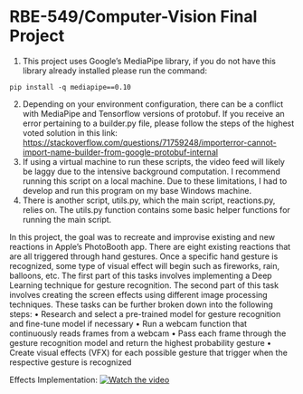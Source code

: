# RBE-549/Computer-Vision Final Project

1. This project uses Google’s MediaPipe library, if you do not have this library already installed please run the command:
```
pip install -q mediapipe==0.10
```
2. Depending on your environment configuration, there can be a conflict with MediaPipe and Tensorflow versions of protobuf. If you receive an error pertaining to a builder.py file, please follow the steps of the highest voted solution in this link: https://stackoverflow.com/questions/71759248/importerror-cannot-import-name-builder-from-google-protobuf-internal
3. If using a virtual machine to run these scripts, the video feed will likely be laggy due to the intensive background computation. I recommend running this script on a local machine. Due to these limitations, I had to develop and run this program on my base Windows machine.
4. There is another script, utils.py, which the main script, reactions.py, relies on. The utils.py function contains some basic helper functions for running the main script.


In this project, the goal was to recreate and improvise existing and new reactions in Apple’s PhotoBooth app. There are eight existing reactions that are all triggered through hand gestures. Once a specific hand gesture is recognized, some type of visual effect will begin such as fireworks, rain, balloons, etc. The first part of this tasks involves implementing a Deep Learning technique for gesture recognition. The second part of this task involves creating the screen effects using different image processing techniques. These tasks can be further broken down into the following steps:
• Research and select a pre-trained model for gesture recognition and fine-tune model if necessary
• Run a webcam function that continuously reads frames from a webcam
• Pass each frame through the gesture recognition model and return the highest probability gesture
• Create visual effects (VFX) for each possible gesture that trigger when the respective gesture is recognized


Effects Implementation:
[![Watch the video](https://raw.githubusercontent.com/username/repository/branch/path/to/thumbnail.jpg)](https://github.com/mweissman2/RBE-549-Final-Project/blob/main/reactions_screen_recording.mp4)
